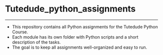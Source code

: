 # Tutedude_python_assignments
---
- This repository contains all Python assignments for the Tutedude Python Course.
- Each module has its own folder with Python scripts and a short description of the tasks.
- The goal is to keep all assignments well-organized and easy to run.

